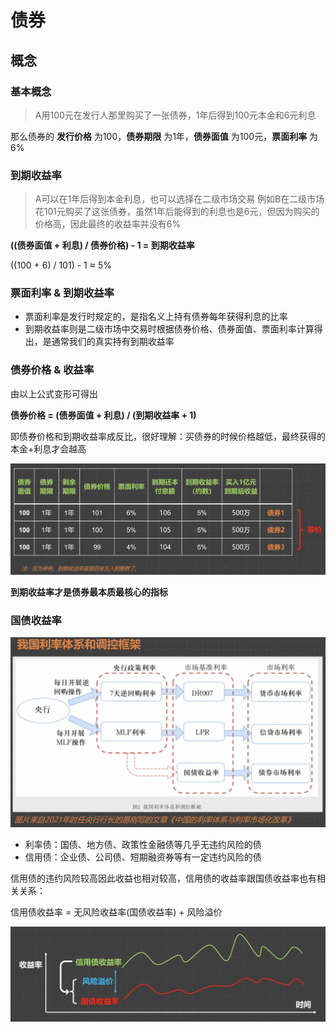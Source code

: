 # 债券

## 概念

### 基本概念

> A用100元在发行人那里购买了一张债券，1年后得到100元本金和6元利息

那么债券的 **发行价格** 为100，**债券期限** 为1年，**债券面值** 为100元，**票面利率** 为6%

### 到期收益率

> A可以在1年后得到本金利息，也可以选择在二级市场交易
例如B在二级市场花101元购买了这张债券，虽然1年后能得到的利息也是6元，但因为购买的价格高，因此最终的收益率并没有6%

**((债券面值 + 利息) / 债券价格) - 1 = 到期收益率**

((100 + 6) / 101) - 1 ≈ 5%

### 票面利率 & 到期收益率

- 票面利率是发行时规定的，是指名义上持有债券每年获得利息的比率
- 到期收益率则是二级市场中交易时根据债券价格、债券面值、票面利率计算得出，是通常我们的真实持有到期收益率

### 债券价格 & 收益率

由以上公式变形可得出

**债券价格 = (债券面值 + 利息) / (到期收益率 + 1)**

即债券价格和到期收益率成反比，很好理解：买债券的时候价格越低，最终获得的本金+利息才会越高

![alt text](image.png)

**到期收益率才是债券最本质最核心的指标**

### 国债收益率

![alt text](image-1.png)

- 利率债：国债、地方债、政策性金融债等几乎无违约风险的债
- 信用债：企业债、公司债、短期融资券等有一定违约风险的债

信用债的违约风险较高因此收益也相对较高，信用债的收益率跟国债收益率也有相关关系：

信用债收益率 = 无风险收益率(国债收益率) + 风险溢价

![alt text](image-2.png)
